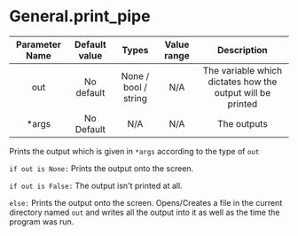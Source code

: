 # General.print_pipe

| Parameter Name | Default value | Types | Value range | Description | 
| :---: | :---: | :---: | :---: | :---: |
|out |No default | None / bool / string | N/A  | The variable which dictates how the output will be printed |
| *args | No Default | N/A | N/A | The outputs |

Prints the output which is given in `*args` according to the type of `out`

`if out is None:`
Prints the output onto the screen.

`if out is False:`
The output isn't printed at all.

`else:`
Prints the output onto the screen.
Opens/Creates a file in the current directory named `out` and writes all the output into it as well as the time the program was run.
